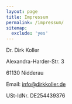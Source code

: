 ```yaml
---
layout: page
title: Impressum
permalink: /impressum/
sitemap:
  exclude: 'yes'
---
```


Dr. Dirk Koller

Alexandra-Harder-Str. 3

61130 Nidderau

Email: info@dirkkoller.de

USt-IdNr. DE254439376

